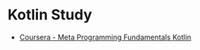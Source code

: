# Kotlin Study
- [Coursera - Meta Programming Fundamentals Kotlin](https://www.coursera.org/learn/meta-programming-fundamentals-kotlin)

